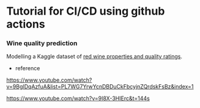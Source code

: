 # Tutorial for CI/CD using github actions

### Wine quality prediction
Modelling a Kaggle dataset of [red wine properties and quality ratings](https://www.kaggle.com/uciml/red-wine-quality-cortez-et-al-2009). 

- reference

https://www.youtube.com/watch?v=9BgIDqAzfuA&list=PL7WG7YrwYcnDBDuCkFbcyjnZQrdskFsBz&index=1

https://www.youtube.com/watch?v=9I8X-3HIErc&t=144s

